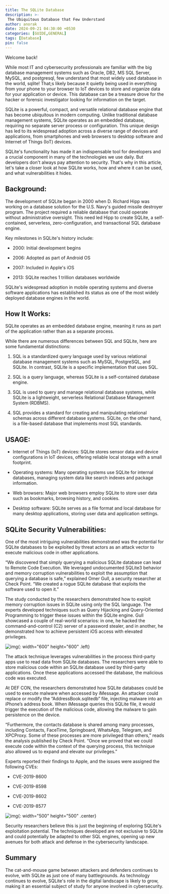 ```yaml
---
title: The SQLite Database
description: >-
 The Ubiquitous Database that Few Understand
author: anorak
date: 2024-09-21 04:30:00 +0530
categories: [GUIDE,GENERAL]
tags: [Database]
pin: false
---
```

Welcome back!

While most IT and cybersecurity professionals are familiar with the big database management systems such as Oracle, DB2, MS SQL Server, MySQL, and postgresql, few understand that most widely used database in the world, sqlite! That;s likely because it quietly being used in everything from your phone to your browser to IoT devices to store and organize data for your application or device. This database can be a treasure drove for the hacker or forensic investigator looking for information on the target.

SQLite is a powerful, compact, and versatile relational database engine that has become ubiquitous in modern computing. Unlike traditional database management systems, SQLite operates as an embedded database, requiring no separate server process or configuration. This unique design has led to its widespread adoption across a diverse range of devices and applications, from smartphones and web browsers to desktop software and Internet of Things (IoT) devices. 

SQLite's functionality has made it an indispensable tool for developers and a crucial component in many of the technologies we use daily. But developers don't always pay attention to security. That's why in this article, let's take a closer look at how SQLite works, how and where it can be used, and what vulnerabilities it hides.

## Background:

The development of SQLite began in 2000 when D. Richard Hipp was working on a database solution for the U.S. Navy's guided missile destroyer program. The project required a reliable database that could operate without administrative oversight. This need led Hipp to create SQLite, a self-contained, serverless, zero-configuration, and transactional SQL database engine.

Key milestones in SQLite's history include:

  -   2000: Initial development begins

  -   2006: Adopted as part of Android OS

  -   2007: Included in Apple's iOS

  -   2013: SQLite reaches 1 trillion databases worldwide



SQLite's widespread adoption in mobile operating systems and diverse software applications has established its status as one of the most widely deployed database engines in the world.





## How It Works:

SQLite operates as an embedded database engine, meaning it runs as part of the application rather than as a separate process.


While there are numerous differences between SQL and SQLite, here are some fundamental distinctions:

 1.   SQL is a standardized query language used by various relational database management systems such as MySQL, PostgreSQL, and SQLite. In contrast, SQLite is a specific implementation that uses SQL.

2.    SQL is a query language, whereas SQLite is a self-contained database engine.

  3.  SQL is used to query and manage relational database systems, while SQLite is a lightweight, serverless Relational Database Management System (RDBMS).

 4.   SQL provides a standard for creating and manipulating relational schemas across different database systems. SQLite, on the other hand, is a file-based database that implements most SQL standards.

## USAGE:

- Internet of Things (IoT) devices: SQLite stores sensor data and device configurations in IoT devices, offering reliable local storage with a small footprint.

- Operating systems: Many operating systems use SQLite for internal databases, managing system data like search indexes and package information.

- Web browsers: Major web browsers employ SQLite to store user data such as bookmarks, browsing history, and cookies.

- Desktop software: SQLite serves as a file format and local database for many desktop applications, storing user data and application settings.

## SQLite Security Vulnerabilities:

One of the most intriguing vulnerabilities demonstrated was the potential for SQLite databases to be exploited by threat actors as an attack vector to execute malicious code in other applications.

“We discovered that simply querying a malicious SQLite database can lead to Remote Code Execution. We leveraged undocumented SQLite3 behavior and memory corruption vulnerabilities to exploit the assumption that querying a database is safe,” explained Omer Gull, a security researcher at Check Point. “We created a rogue SQLite database that exploits the software used to open it.”

The study conducted by the researchers demonstrated how to exploit memory corruption issues in SQLite using only the SQL language. The experts developed techniques such as Query Hijacking and Query-Oriented Programming to trigger these issues within the SQLite engine. Gull showcased a couple of real-world scenarios: in one, he hacked the command-and-control (C2) server of a password stealer, and in another, he demonstrated how to achieve persistent iOS access with elevated privileges.

![img](/assets/img/202409/sqllite.webp){: width="600" height="600" .left}

The attack technique leverages vulnerabilities in the process third-party apps use to read data from SQLite databases. The researchers were able to store malicious code within an SQLite database used by third-party applications. Once these applications accessed the database, the malicious code was executed.

At DEF CON, the researchers demonstrated how SQLite databases could be used to execute malware when accessed by iMessage. An attacker could replace or modify the “AddressBook.sqlitedb” file, injecting malware into an iPhone’s address book. When iMessage queries this SQLite file, it would trigger the execution of the malicious code, allowing the malware to gain persistence on the device.

“Furthermore, the contacts database is shared among many processes, including Contacts, FaceTime, Springboard, WhatsApp, Telegram, and XPCProxy. Some of these processes are more privileged than others,” reads the analysis published by Check Point. “Once we proved that we could execute code within the context of the querying process, this technique also allowed us to expand and elevate our privileges.”

Experts reported their findings to Apple, and the issues were assigned the following CVEs:

   -  CVE-2019-8600

  - CVE-2019-8598

   -  CVE-2019-8602

  - CVE-2019-8577

![img](/assets/img/202409/sqllite2.webp){: width="500" height="500" .center}

Security researchers believe this is just the beginning of exploring SQLite's exploitation potential. The techniques developed are not exclusive to SQLite and could potentially be adapted to other SQL engines, opening up new avenues for both attack and defense in the cybersecurity landscape.

## Summary

The cat-and-mouse game between attackers and defenders continues to evolve, with SQLite as just one of many battlegrounds. As technology continues to evolve, SQLite's role in the digital landscape is likely to grow, making it an essential subject of study for anyone involved in cybersecurity.


